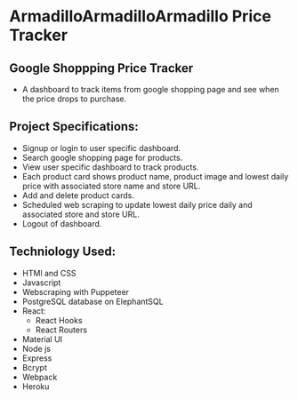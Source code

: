 
# ArmadilloArmadilloArmadillo Price Tracker

## Google Shoppping Price Tracker

- A dashboard to track items from google shopping page and see when the price drops to purchase.

## Project Specifications:
- Signup or login to user specific dashboard.
- Search google shopping page for products.
- View user specific dashboard to track products.
- Each product card shows product name, product image and lowest daily price with associated store name and store URL.
- Add and delete product cards.
- Scheduled web scraping to update lowest daily price daily and associated store and store URL.
- Logout of dashboard.


## Techniology Used: 
- HTMl and CSS
- Javascript
- Webscraping with Puppeteer
- PostgreSQL database on ElephantSQL
- React:
    -  React Hooks
    -  React Routers
- Material UI
- Node js
- Express
- Bcrypt
- Webpack
- Heroku

